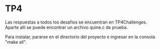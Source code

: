 # TP4
Las respuestas a todos los desafios se encuentran en TP4Challenges. Aparte alli se puede encontrar un archivo quine.c de prueba.

Para instalar, pararse en el directorio del proyecto e ingresar en la consola "make all".
